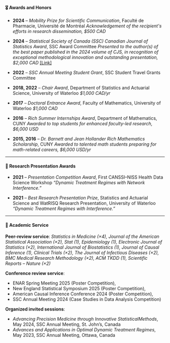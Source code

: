 #### 🎖️ Awards and Honors

-   **2024** – *Mobility Prize for Scientific Communication*, Faculté de Pharmacie, Université de Montréal *Acknowledgement of the recipient's efforts in research dissemination, \$500 CAD*

-   **2024** – *Statistical Society of Canada (SSC) Canadian Journal of Statistics Award*, SSC Award Committee *Presented to the author(s) of the best paper published in the 2024 volume of CJS, in recognition of exceptional methodological innovation and outstanding presentation, \$2,000 CAD* [[Link]](https://ssc.ca/en/awards/2024/cong-jiang-michael-wallace-and-mary-thompson-canadian-journal-statistics-award-2024)

-   **2022** – *SSC Annual Meeting Student Grant*, SSC Student Travel Grants Committee

-   **2018, 2022** – *Chair Award*, Department of Statistics and Actuarial Science, University of Waterloo *\$1,000 CAD/yr*

-   **2017** – *Doctoral Entrance Award*, Faculty of Mathematics, University of Waterloo *\$1,000 CAD*

-   **2016** – *Rich Summer Internships Award*, Department of Mathematics, CUNY *Awarded to top students for enhanced faculty-led research, \$6,000 USD*

-   **2015, 2016** – *Dr. Barnett and Jean Hollander Rich Mathematics Scholarship*, CUNY *Awarded to talented math students preparing for math-related careers, \$6,000 USD/yr*

------------------------------------------------------------------------

#### 🏅 Research Presentation Awards

-   **2021** – *Presentation Competition Award*, First CANSSI–NISS Health Data Science Workshop *“Dynamic Treatment Regimes with Network Interference.”*

-   **2021** – *Best Research Presentation Prize*, Statistics and Actuarial Science and WatRISQ Research Presentation, University of Waterloo *“Dynamic Treatment Regimes with Interference.”*

------------------------------------------------------------------------

#### 📑 Academic Service

**Peer-review service**: *Statistics in Medicine (×4), Journal of the American Statistical Association (×2), Stat (1), Epidemiology (1), Electronic Journal of Statistics (×2), International Journal of Biostatistics (1), Journal of Causal Inference (1), Clinical Trials (×2), The Journal of Infectious Diseases (×2), BMC Medical Research Methodology (×2), ACM TKDD (1), Scientific Reports – Nature (×2)*

**Conference review service**:

-   ENAR Spring Meeting 2025 (Poster Competition),
-   New England Statistical Symposium 2025 (Poster Competition),
-   American Causal Inference Conference 2024 (Poster Competition),
-   SSC Annual Meeting 2024 (Case Studies in Data Analysis Competition)

**Organized invited sessions**:

-   *Advancing Precision Medicine through Innovative StatisticalMethods*, May 2024, SSC Annual Meeting, St. John’s, Canada
-   *Advances and Applications in Optimal Dynamic Treatment Regimes*, May 2023, SSC Annual Meeting, Ottawa, Canada
